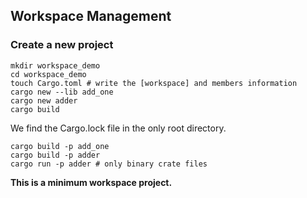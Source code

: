 ## Workspace Management

### Create a new project
```shell
mkdir workspace_demo
cd workspace_demo
touch Cargo.toml # write the [workspace] and members information
cargo new --lib add_one
cargo new adder
cargo build
```

We find the Cargo.lock file in the only root directory.

```shell
cargo build -p add_one
cargo build -p adder
cargo run -p adder # only binary crate files
```

**This is a minimum workspace project.**